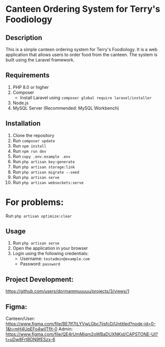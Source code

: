 # Canteen Ordering System for Terry's Foodiology

## Description

This is a simple canteen ordering system for Terry's Foodiology. It is a web application that allows users to order food from the canteen. The system is built using the Laravel framework.

## Requirements
1. PHP 8.0 or higher
2. Composer
    - Install Laravel using `composer global require laravel/installer`
3. Node.js
4. MySQL Server (Recommended: MySQL Workbench)

## Installation
1. Clone the repository
2. Run `composer update`
3. Run `npm install`
4. Run `npm run dev`
5. Run `copy .env.example .env`
6. Run `php artisan key:generate`
7. Run `php artisan storage:link`
8. Run `php artisan migrate --seed`
9. Run `php artisan serve`
10. Run `php artisan websockets:serve`

# For problems:
Run `php artisan optimize:clear`

## Usage

1. Run `php artisan serve`
2. Open the application in your browser
3. Login using the following credentials:
    - Username: `testadmin@example.com`
    - Password: `password`

## Project Development:
https://github.com/users/dormammuuuuu/projects/3/views/1

## Figma:
Canteen/User: https://www.figma.com/file/BE7lf7tLYVwLGbc7ijsfcD/Untitled?node-id=0-1&t=mH4UpEFo4wilTflt-0
Admin: https://www.figma.com/file/QE4rUmMiqm2oWBaDUXNKid/CAPSTONE-UI?t=uDw8FrtBDN9fESzx-6

